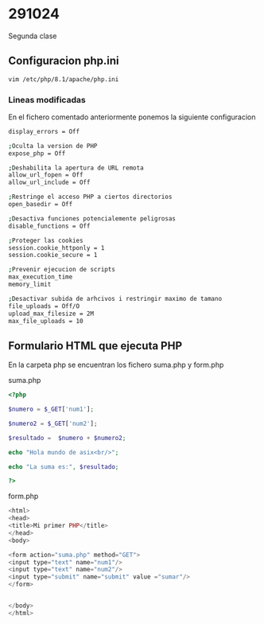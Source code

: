 # 291024

Segunda clase

## Configuracion php.ini

```bash
vim /etc/php/8.1/apache/php.ini
```

### Lineas modificadas

En el fichero comentado anteriormente ponemos la siguiente configuracion

```bash
display_errors = Off

;Oculta la version de PHP
expose_php = Off

;Deshabilita la apertura de URL remota
allow_url_fopen = Off
allow_url_include = Off

;Restringe el acceso PHP a ciertos directorios
open_basedir = Off

;Desactiva funciones potencialemente peligrosas
disable_functions = Off

;Proteger las cookies   
session.cookie_httponly = 1
session.cookie_secure = 1

;Prevenir ejecucion de scripts
max_execution_time
memory_limit

;Desactivar subida de arhcivos i restringir maximo de tamano
file_uploads = Off/O
upload_max_filesize = 2M
max_file_uploads = 10
```

## Formulario HTML que ejecuta PHP

En la carpeta php se encuentran los fichero suma.php y form.php

suma.php

```php
<?php

$numero = $_GET['num1'];

$numero2 = $_GET['num2'];

$resultado =  $numero + $numero2;

echo "Hola mundo de asix<br/>";

echo "La suma es:", $resultado;

?>

```

form.php

```php
<html>
<head>
<title>Mi primer PHP</title>
</head>
<body>

<form action="suma.php" method="GET">
<input type="text" name="num1"/>
<input type="text" name="num2"/>
<input type="submit" name="submit" value ="sumar"/>
</form>


</body>
</html>
```

